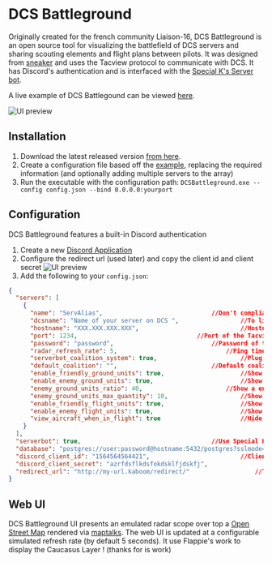 # DCS Battleground 

Originally created for the french community Liaison-16, DCS Battleground is an open source tool for visualizing the battlefield of DCS servers and sharing scouting elements and flight plans between pilots.
It was designed from [sneaker](https://github.com/Special-K-s-Flightsim-Bots/sneaker) and uses the Tacview protocol to communicate with DCS.
It has Discord's authentication and is interfaced with the [Special K's Server bot](https://github.com/Special-K-s-Flightsim-Bots/DCSServerBot).

A live example of DCS Battlegound can be viewed [here](http://map.liaison16.eu/).



![UI preview](https://i.imgur.com/KR1zEoX.png)

## Installation

1. Download the latest released version [from here](https://github.com/Frigondin/DCSBattleground/releases).
2. Create a configuration file based off the [example](/example.config.json), replacing the required information (and optionally adding multiple servers to the array)
3. Run the executable with the configuration path: `DCSBattleground.exe --config config.json --bind 0.0.0.0:yourport`

## Configuration

DCS Battleground features a built-in Discord authentication 

1. Create a new [Discord Application](https://discord.com/developers/applications) 
2. Configure the redirect url (used later) and copy the client id and client secret
![UI preview](https://i.imgur.com/APMF8zE.png)
4. Add the following to your `config.json`:
```json
{
  "servers": [
    {
      "name": "ServAlias",								//Don't compliant with special characters
	  "dcsname": "Name of your server on DCS ",					//To link the DCS Battleground's server with DCS's server
      "hostname": "XXX.XXX.XXX.XXX",							//Hostname or IP address of the Tacview server
      "port": 1234,									//Port of the Tacview server
	  "password": "password",							//Password of the Tacview server
      "radar_refresh_rate": 5,								//Ping time of collecting data from tacview
	  "serverbot_coalition_system": true,						//Plug and play Special K's coalition system (need the "database" data)
	  "default_coalition": "",							//Default coalition if the user have not coalition (can be "blue", "red", "GM" or "")
      "enable_friendly_ground_units": true,						//Show friendly ground units
      "enable_enemy_ground_units": true,						//Show enemy ground units
	  "enemy_ground_units_ratio": 40,						//Show a enemy ground unit every 40 units
	  "enemy_ground_units_max_quantity": 10,					//Show max 10 enemy units on the map (-1 to deactivate this feature)
	  "enable_friendly_flight_units": true,						//Show friendly aircraft
	  "enable_enemy_flight_units": true,						//Show enemy aircraft
	  "view_aircraft_when_in_flight": true						//Hide enemy aircraft when the user is connected to DCS (need to link the discord account with DCS account with .link command's)
    }
  ],
  "serverbot": true,									//Use Special K's server bot
  "database": "postgres://user:password@hostname:5432/postgres?sslmode=disable",	//Special K's server bot Database
  "discord_client_id": "1564564564421",							//Client ID of the discord application
  "discord_client_secret": "azrfdsflkdsfokdsklfjdskfj",					//Client secret of the discord application
  "redirect_url": "http://my-url.kaboom/redirect/"					//The url used to access DCS Battleground (/redirect/ needed)
}
```

## Web UI

DCS Battleground UI presents an emulated radar scope over top a [Open Street Map](https://openstreetmap.org) rendered via [maptalks](https://maptalks.org). The web UI is updated at a configurable simulated refresh rate (by default 5 seconds).
It use Flappie's work to display the Caucasus Layer ! (thanks for is work)

